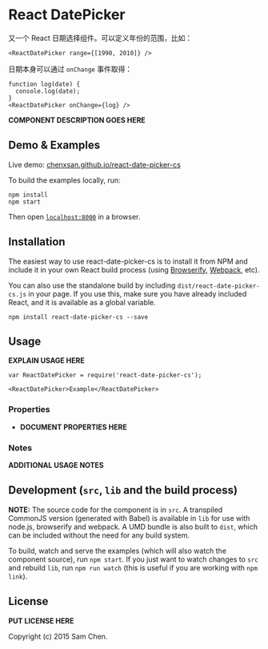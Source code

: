 # React DatePicker

又一个 React 日期选择组件。可以定义年份的范围，比如：

```
<ReactDatePicker range={[1990, 2010]} />
```

日期本身可以通过 `onChange` 事件取得：

```
function log(date) {
  console.log(date);
}
<ReactDatePicker onChange={log} />
```

__COMPONENT DESCRIPTION GOES HERE__


## Demo & Examples

Live demo: [chenxsan.github.io/react-date-picker-cs](http://chenxsan.github.io/react-date-picker-cs/)

To build the examples locally, run:

```
npm install
npm start
```

Then open [`localhost:8000`](http://localhost:8000) in a browser.


## Installation

The easiest way to use react-date-picker-cs is to install it from NPM and include it in your own React build process (using [Browserify](http://browserify.org), [Webpack](http://webpack.github.io/), etc).

You can also use the standalone build by including `dist/react-date-picker-cs.js` in your page. If you use this, make sure you have already included React, and it is available as a global variable.

```
npm install react-date-picker-cs --save
```


## Usage

__EXPLAIN USAGE HERE__

```
var ReactDatePicker = require('react-date-picker-cs');

<ReactDatePicker>Example</ReactDatePicker>
```

### Properties

* __DOCUMENT PROPERTIES HERE__

### Notes

__ADDITIONAL USAGE NOTES__


## Development (`src`, `lib` and the build process)

**NOTE:** The source code for the component is in `src`. A transpiled CommonJS version (generated with Babel) is available in `lib` for use with node.js, browserify and webpack. A UMD bundle is also built to `dist`, which can be included without the need for any build system.

To build, watch and serve the examples (which will also watch the component source), run `npm start`. If you just want to watch changes to `src` and rebuild `lib`, run `npm run watch` (this is useful if you are working with `npm link`).

## License

__PUT LICENSE HERE__

Copyright (c) 2015 Sam Chen.

